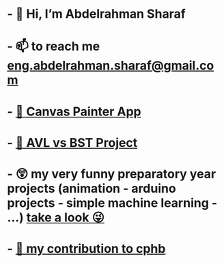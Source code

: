 <!---
this is a special rebo for your profile 
edit your role at Faculty of Engineering
you have images and links which use relative paths so be careful when you move things
--->
# - 👋 Hi, I’m Abdelrahman Sharaf
# - 📫 to reach me [eng.abdelrahman.sharaf@gmail.com](mailto:eng.abdelrahman.sharaf@gmail.com)
# - [🎨 Canvas Painter App](https://github.com/eng-abdelrahman-sharaf/canvas)
# - [🌳 AVL vs BST Project](https://github.com/eng-abdelrahman-sharaf/Data-Strucure/tree/main/AVL%20vs%20BST)
# - 😲 my very funny preparatory year projects (animation - arduino projects - simple machine learning - ...) [take a look 😜](https://github.com/eng-abdelrahman-sharaf/my_projects) 
# - [📖 my contribution to cphb](https://github.com/pllk/cphb/pull/103)
